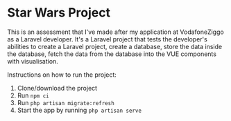 # Star Wars Project

This is an assessment that I've made after my application at VodafoneZiggo as a Laravel developer. It's a Laravel project that tests the developer's abilities to create a Laravel project, create a database, store the data inside the database, fetch the data from the database into the VUE components with visualisation.

Instructions on how to run the project:
1. Clone/download the project
2. Run `npm ci`
3. Run `php artisan migrate:refresh`
4. Start the app by running `php artisan serve`
